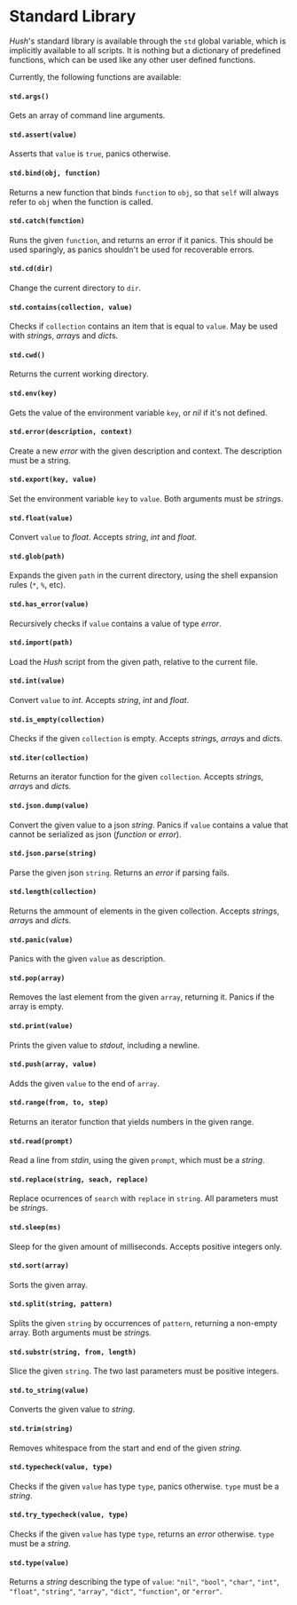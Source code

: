 # Standard Library

*Hush*'s standard library is available through the `std` global variable, which is implicitly available to all scripts. It is nothing but a dictionary of predefined functions, which can be used like any other user defined functions.

Currently, the following functions are available:

#### `std.args()`
Gets an array of command line arguments.

#### `std.assert(value)`
Asserts that `value` is `true`, panics otherwise.

#### `std.bind(obj, function)`
Returns a new function that binds `function` to `obj`, so that `self` will always refer to `obj` when the function is called.

#### `std.catch(function)`
Runs the given `function`, and returns an error if it panics. This should be used sparingly, as panics shouldn't be used for recoverable errors.

#### `std.cd(dir)`
Change the current directory to `dir`.

#### `std.contains(collection, value)`
Checks if `collection` contains an item that is equal to `value`. May be used with *string*s, *array*s and *dict*s.

#### `std.cwd()`
Returns the current working directory.

#### `std.env(key)`
Gets the value of the environment variable `key`, or *nil* if it's not defined.

#### `std.error(description, context)`
Create a new *error* with the given description and context. The description must be a string.

#### `std.export(key, value)`
Set the environment variable `key` to `value`. Both arguments must be *string*s.

#### `std.float(value)`
Convert `value` to *float*. Accepts *string*, *int* and *float*.

#### `std.glob(path)`
Expands the given `path` in the current directory, using the shell expansion rules (`*`, `%`, etc).

#### `std.has_error(value)`
Recursively checks if `value` contains a value of type *error*.

#### `std.import(path)`
Load the *Hush* script from the given path, relative to the current file.

#### `std.int(value)`
Convert `value` to *int*. Accepts *string*, *int* and *float*.

#### `std.is_empty(collection)`
Checks if the given `collection` is empty. Accepts *string*s, *array*s and *dict*s.

#### `std.iter(collection)`
Returns an iterator function for the given `collection`. Accepts *string*s, *array*s and *dict*s.

#### `std.json.dump(value)`
Convert the given value to a json *string*. Panics if `value` contains a value that cannot be serialized as json (*function* or *error*).

#### `std.json.parse(string)`
Parse the given json `string`. Returns an *error* if parsing fails.

#### `std.length(collection)`
Returns the ammount of elements in the given collection. Accepts *string*s, *array*s and *dict*s.

#### `std.panic(value)`
Panics with the given `value` as description.

#### `std.pop(array)`
Removes the last element from the given `array`, returning it. Panics if the array is empty.

#### `std.print(value)`
Prints the given value to *stdout*, including a newline.

#### `std.push(array, value)`
Adds the given `value` to the end of `array`.

#### `std.range(from, to, step)`
Returns an iterator function that yields numbers in the given range.

#### `std.read(prompt)`
Read a line from *stdin*, using the given `prompt`, which must be a *string*.

#### `std.replace(string, seach, replace)`
Replace ocurrences of `search` with `replace` in `string`. All parameters must be *string*s.

#### `std.sleep(ms)`
Sleep for the given amount of milliseconds. Accepts positive integers only.

#### `std.sort(array)`
Sorts the given array.

#### `std.split(string, pattern)`
Splits the given `string` by occurrences of `pattern`, returning a non-empty array. Both arguments must be *string*s.

#### `std.substr(string, from, length)`
Slice the given `string`. The two last parameters must be positive integers.

#### `std.to_string(value)`
Converts the given value to *string*.

#### `std.trim(string)`
Removes whitespace from the start and end of the given *string*.

#### `std.typecheck(value, type)`
Checks if the given `value` has type `type`, panics otherwise. `type` must be a *string*.

#### `std.try_typecheck(value, type)`
Checks if the given `value` has type `type`, returns an *error* otherwise. `type` must be a *string*.

#### `std.type(value)`
Returns a *string* describing the type of `value`: `"nil"`, `"bool"`, `"char"`, `"int"`, `"float"`, `"string"`, `"array"`, `"dict"`, `"function"`, or `"error"`.
